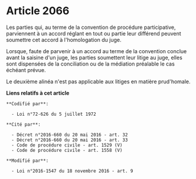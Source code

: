 # Article 2066

Les parties qui, au terme de la convention de procédure participative, parviennent à un accord réglant en tout ou partie leur
différend peuvent soumettre cet accord à l'homologation du juge.

Lorsque, faute de parvenir à un accord au terme de la convention conclue avant la saisine d'un juge, les parties soumettent
leur litige au juge, elles sont dispensées de la conciliation ou de la médiation préalable le cas échéant prévue.

Le deuxième alinéa n'est pas applicable aux litiges en matière prud'homale.

**Liens relatifs à cet article**

	**Codifié par**:

	  - Loi n°72-626 du 5 juillet 1972

	**Cité par**:

	  - Décret n°2016-660 du 20 mai 2016 - art. 32
	  - Décret n°2016-660 du 20 mai 2016 - art. 33
	  - Code de procédure civile - art. 1529 (V)
	  - Code de procédure civile - art. 1558 (V)

	**Modifié par**:

	  - Loi n°2016-1547 du 18 novembre 2016 - art. 9
